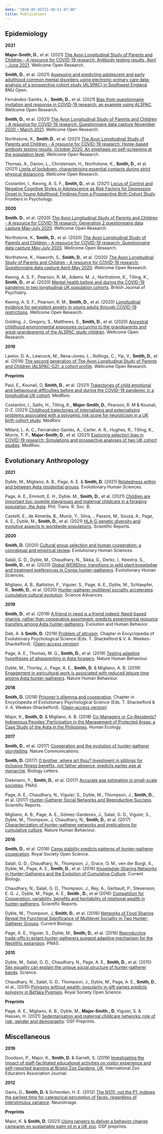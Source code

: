 ```yaml
---
date: "2016-05-05T21:48:51-07:00"
title: Publications
---
```


## Epidemiology

**2021**

**Major-Smith, D.**, et al. (2021) [The Avon Longitudinal Study of Parents and Children - A resource for COVID-19 research: Antibody testing results, April – June 2021](https://wellcomeopenresearch.org/articles/6-283). Wellcome Open Research.

**Smith, D.**, et al. (2021) [Assessing and predicting adolescent and early adulthood common mental disorders using electronic primary care data: analysis of a prospective cohort study (ALSPAC) in Southwest England](https://bmjopen.bmj.com/content/11/10/e053624). BMJ Open.

Fernández-Sanlés, A., **Smith, D.**, et al. (2021) [Bias from questionnaire invitation and response in COVID-19 research: an example using ALSPAC](https://wellcomeopenresearch.org/articles/6-184). Wellcome Open Research.

**Smith, D.**, et al. (2021) [The Avon Longitudinal Study of Parents and Children - A resource for COVID-19 research: Questionnaire data capture November 2020 – March 2021](https://wellcomeopenresearch.org/articles/6-155). Wellcome Open Research.

Northstone, K., **Smith.D.**, et al. (2021) [The Avon Longitudinal Study of Parents and Children - A resource for COVID-19 research: Home-based antibody testing results, October 2020. An emphasis on self-screening at the population level](https://wellcomeopenresearch.org/articles/6-34). Wellcome Open Research.

Thomas, A., Danon, L., Christensen, H., Northstone, K., **Smith, D.**, et al. (2021) [Limits of lockdown: characterising essential contacts during strict physical distancing](https://wellcomeopenresearch.org/articles/6-116). Wellcome Open Research.

Costantini, I., Kwong, A. S. F., **Smith, D.**, et al. (2021) [Locus of Control and Negative Cognitive Styles in Adolescence as Risk Factors for Depression Onset in Young Adulthood: Findings From a Prospective Birth Cohort Study](https://www.frontiersin.org/articles/10.3389/fpsyg.2021.599240/full). Frontiers in Psychology.


**2020**

**Smith. D.**, et al. (2020) [The Avon Longitudinal Study of Parents and Children - A resource for COVID-19 research: Generation 2 questionnaire data capture May-July 2020](https://wellcomeopenresearch.org/articles/5-278). Wellcome Open Research.

Northstone, K., **Smith, D.**, et al. (2020) [The Avon Longitudinal Study of Parents and Children - A resource for COVID-19 research: Questionnaire data capture May-July 2020](https://wellcomeopenresearch.org/articles/5-210). Wellcome Open Research.

Northstone, K., Haworth, S., **Smith, D.**, et al. (2020) [The Avon Longitudinal Study of Parents and Children - A resource for COVID-19 research: Questionnaire data capture April-May 2020](https://wellcomeopenresearch.org/articles/5-127). Wellcome Open Research.

Kwong, A. S. F., Pearson, R. M., Adams. M. J., Northstone, K., Tilling, K., **Smith, D.**, et al. (2020) [Mental health before and during the COVID-19 pandemic in two longitudinal UK population cohorts](https://www.cambridge.org/core/journals/the-british-journal-of-psychiatry/article/mental-health-before-and-during-the-covid19-pandemic-in-two-longitudinal-uk-population-cohorts/2BE4E04F9F7E52B2BCFD7B9FB7833052). British Journal of Psychiatry.

Kwong, A. S. F., Pearson, R. M., **Smith, D.**, et al. (2020) [Longitudinal evidence for persistent anxiety in young adults through COVID-19 restrictions](https://wellcomeopenresearch.org/articles/5-195). Wellcome Open Research.

Golding, J., Gregory, S., Matthews, S., **Smith, D.**, et al. (2020) [Ancestral childhood environmental exposures occurring to the grandparents and great-grandparents of the ALSPAC study children](https://wellcomeopenresearch.org/articles/5-207). Wellcome Open Research.


**2019**

Lawlor, D. A., Lewcock, M., Rena-Jones, L., Rollings, C., Yip, V., **Smith, D.**, et al. (2019) [The second generation of The Avon Longitudinal Study of Parents and Children (ALSPAC-G2): a cohort profile](https://wellcomeopenresearch.org/articles/4-36). Wellcome Open Research.



**Preprints**

Paul, E., Kounali, D, **Smith, D.**, et al. (2021) [Trajectories of child emotional and behavioural difficulties before and during the COVID-19 pandemic in a longitudinal UK cohort](https://www.medrxiv.org/content/10.1101/2021.05.11.21257040v1). MedRxiv.

Costantini, I., Sallis, H., Tilling, K., **Major-Smith, D.**, Pearson, R. M & Kounali, D-Z. (2021) [Childhood trajectories of internalising and externalising problems associated with a polygenic risk score for neuroticism in a UK birth cohort study](https://www.medrxiv.org/content/10.1101/2021.12.15.21267397v1). MedRxiv.

Millard, L. A. C.,  Fernández-Sanlés, A., Carter, A. R., Hughes, R., Tilling, K., Morris, T. P., **Major-Smith, D.**, et al. (2021) [Exploring selection bias in COVID-19 research: Simulations and prospective analyses of two UK cohort studies](https://www.medrxiv.org/content/10.1101/2021.12.10.21267363v1). MedRxiv.



## Evolutionary Anthropology

**2021**

Dyble, M., Migliano, A. B., Page, A. E. & **Smith, D.** (2021) [Relatedness within and between Agta residential groups](https://www.cambridge.org/core/journals/evolutionary-human-sciences/article/relatedness-within-and-between-agta-residential-groups/BA9602DCFAA9A22DD7C8C738ABE01FAF). Evolutionary Human Sciences.

Page, A. E., Emmott, E. H., Dyble. M., **Smith, D.**, et al. (2021) [Children are important too: juvenile playgroups and maternal childcare in a foraging population, the Agta](https://royalsocietypublishing.org/doi/10.1098/rstb.2020.0026). Phil. Trans. R. Soc. B.

Castelli, E., de Almeida, B., Muniz, Y., Silva, ., Passos, M., Souza, A., Page, A. E., Dyble, M., **Smith, D.**, et al. (2021) [HLA-G genetic diversity and evolutive aspects in worldwide populations](https://www.nature.com/articles/s41598-021-02106-4). Scientific Reports.

**2020**

**Smith, D.** (2020) [Cultural group selection and human cooperation: a conceptual and empirical review](https://www.cambridge.org/core/journals/evolutionary-human-sciences/article/cultural-group-selection-and-human-cooperation-a-conceptual-and-empirical-review/3BEEC0756C9D4DFA7D97A320D9D54AB3#article). Evolutionary Human Sciences.

Salali, G. D., Dyble, M., Chaudhary, N., Sikka, G., Derkx, I., Keestra, S., **Smith, D.**, et al. (2020) [Global WEIRDing: transitions in wild plant knowledge and treatment preferences in Congo hunter–gatherers](https://www.cambridge.org/core/journals/evolutionary-human-sciences/article/global-weirding-transitions-in-wild-plant-knowledge-and-treatment-preferences-in-congo-huntergatherers/4F222FFF9292D381F2BDBD5C60C8B796). Evolutionary Human Sciences.

Migliano, A. B., Battiston, F., Viguier, S., Page, A. E., Dyble, M., Schlaepfer, R., **Smith, D.**, et al. (2020) [Hunter-gatherer multilevel sociality accelerates cumulative cultural evolution](https://www.science.org/doi/10.1126/sciadv.aax5913). Science Advances.

**2019**

**Smith, D.**, et al. (2019) [A friend in need is a friend indeed: Need-based sharing, rather than cooperative assortment, predicts experimental resource transfers among Agta hunter-gatherers](https://www.sciencedirect.com/science/article/pii/S1090513818301235?via%3Dihub). Evolution and Human Behavior.

Deb, A. & **Smith, D.** (2019) [Problem of altruism](https://link.springer.com/referenceworkentry/10.1007%2F978-3-319-16999-6_1199-1). Chapter in Encyclopedia of Evolutionary Psychological Science (Eds. T. Shackelford & V. A. Weekes-Shackelford). ([Open-access version](https://research-information.bris.ac.uk/en/publications/problem-of-altruism))

Page, A. E., Thomas, M. G., **Smith, D.**, et al. (2019) [Testing adaptive hypotheses of alloparenting in Agta foragers](https://www.nature.com/articles/s41562-019-0679-2). Nature Human Behaviour.

Dyble, M., Thorley, J., Page, A. E., **Smith, D.** & Migliano, A. B. (2019) [Engagement in agricultural work is associated with reduced leisure time among Agta hunter-gatherers](https://www.nature.com/articles/s41562-019-0614-6). Nature Human Behaviour.

**2018**

**Smith, D.** (2018) [Prisoner's dilemma and cooperation](https://link.springer.com/referenceworkentry/10.1007%2F978-3-319-16999-6_3757-1). Chapter in Encyclopedia of Evolutionary Psychological Science (Eds. T. Shackelford & V. A. Weekes-Shackelford). ([Open-access version](https://research-information.bris.ac.uk/en/publications/prisoners-dilemma-and-cooperation))

Major, K., **Smith, D.** & Migliano, A. B. (2018) [Co-Managers or Co-Residents? Indigenous Peoples’ Participation in the Management of Protected Areas: a Case Study of the Agta in the Philippines](https://link.springer.com/article/10.1007/s10745-018-0007-x). Human Ecology.

**2017**

**Smith, D.**, et al. (2017) [Cooperation and the evolution of hunter-gatherer storytelling](https://www.nature.com/articles/s41467-017-02036-8). Nature Communications.

**Smith, D.** (2017) [O brother, where art thou? Investment in siblings for inclusive fitness benefits, not father absence, predicts earlier age at menarche](https://royalsocietypublishing.org/doi/10.1098/rsbl.2017.0464). Biology Letters.

Diekmann, Y., **Smith, D.**, et al. (2017) [Accurate age estimation in small-scale societies](https://www.pnas.org/content/114/31/8205). PNAS.

Page, A. E., Chaudhary, N., Viguier, S., Dyble, M., Thompson, J., **Smith, D.**, et al. (2017) [Hunter-Gatherer Social Networks and Reproductive Success](https://www.nature.com/articles/s41598-017-01310-5). Scientific Reports.

Migliano, A. B., Page, A. E., Gómez-Gardenes, J., Salali, G. D., Viguier, S., Dyble, M., Thompson, J, Chaudhary, N., **Smith, D.**, et al. (2017) [Characterization of hunter-gatherer networks and implications for cumulative culture](https://www.nature.com/articles/s41562-016-0043). Nature Human Behaviour.

**2016**

**Smith, D.**, et al. (2016) [Camp stability predicts patterns of hunter–gatherer cooperation](https://royalsocietypublishing.org/doi/10.1098/rsos.160131). Royal Society Open Science.

Salali, G. D., Chaudhary, N., Thompson, J., Grace, O. M., ven der Burgt, X., Dyble, M., Page, A. E., **Smith, D.**, et al. (2016) [Knowledge-Sharing Networks in Hunter-Gatherers and the Evolution of Cumulative Culture](https://www.cell.com/current-biology/fulltext/S0960-9822(16)30766-7?_returnURL=https%3A%2F%2Flinkinghub.elsevier.com%2Fretrieve%2Fpii%2FS0960982216307667%3Fshowall%3Dtrue). Current Biology.

Chaudhary, N., Salali, G. D., Thompson, J., Rey, A., Gerbault, P., Stevenson, E. G. J., Dyble, M., Page, A. E., **Smith , D.**, et al (2016) [Competition for Cooperation: variability, benefits and heritability of relational wealth in hunter-gatherers](https://www.nature.com/articles/srep29120). Scientific Reports.

Dyble, M., Thompson, J, **Smith, D.**, et al. (2016) [Networks of Food Sharing Reveal the Functional Significance of Multilevel Sociality in Two Hunter-Gatherer Groups](https://www.cell.com/current-biology/fulltext/S0960-9822(16)30564-4?_returnURL=https%3A%2F%2Flinkinghub.elsevier.com%2Fretrieve%2Fpii%2FS0960982216305644%3Fshowall%3Dtrue). Current Biology.

Page, A. E., Viguier, S., Dyble, M., **Smith, D.**, et al. (2016) [Reproductive trade-offs in extant hunter-gatherers suggest adaptive mechanism for the Neolithic expansion](https://www.pnas.org/content/113/17/4694). PNAS.

**2015**

Dyble, M., Salali, G. D., Chaudhary, N., Page, A. E., **Smith, D.**, et al. (2015) [Sex equality can explain the unique social structure of hunter-gatherer bands](https://www.science.org/lookup/doi/10.1126/science.aaa5139). Science.

Chaudhary, N., Salali, G. D., Thompson, J., Dyble, M., Page, A. E., **Smith, D.**, et al., (2015) [Polygyny without wealth: popularity in gift games predicts polygyny in BaYaka Pygmies](https://royalsocietypublishing.org/doi/10.1098/rsos.150054). Royal Society Open Science.

**Preprints**

Page, A. E., Migliano, A. B., Dyble, M., **Major-Smith., D**, Viguier, S. & Hassan, H. (2021) [Sedentarisation and maternal childcare networks: role of risk, gender and demography](https://osf.io/t2qey/). OSF Preprints.



## Miscellaneous

**2019**

Doodson, P., Major, K., **Smith, D.** & Garrett, S. (2019) [Investigating the impact of staff-facilitated educational activities on visitor experience and self-reported learning at Bristol Zoo Gardens, UK](http://izea.net/wp-content/uploads/2020/11/IZE-Journal-2019-digital_compressed.pdf). International Zoo Educators Association Journal.

**2012**

Ganis, G., **Smith, D.** & Schendan, H. E. (2012) [The N170, not the P1, indexes the earliest time for categorical perception of faces, regardless of interstimulus variance](https://www.sciencedirect.com/science/article/pii/S1053811912005319?via%3Dihub). NeuroImage.

**Preprints**

Major, K. & **Smith, D.** (2021) [Using rangers to deliver a behavior change campaign on sustainable palm oil in a UK zoo](https://osf.io/sn7by). OSF preprints.




